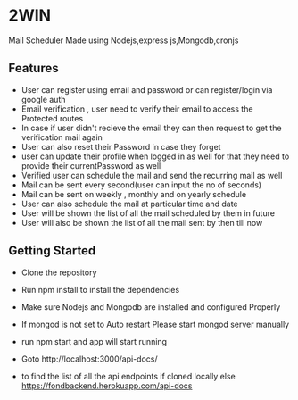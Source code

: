 # 2WIN 
Mail Scheduler Made using Nodejs,express js,Mongodb,cronjs

## Features
- User can register using email and password or can register/login via google auth
- Email verification , user need to verify their email to access the Protected routes
- In case if user didn't recieve the email they can then request to get the verification mail again 
- User can also reset their Password in case they forget
- user can update their profile when logged in as well for that they need to provide their currentPassword as well
- Verified user can schedule the mail and send the recurring mail as well
- Mail can be sent every second(user can input the no of seconds)
- Mail can be sent on weekly , monthly and on yearly schedule
- User can also schedule the mail at particular time and date 
- User will be shown the list of all the mail scheduled by them in future
- User will also be shown the list of all the mail sent by then till now


## Getting Started

- Clone the repository 

- Run npm install to install the dependencies

- Make sure Nodejs and Mongodb are installed and configured Properly 

- If mongod is not set to Auto restart  Please start mongod server manually 

- run npm start and app will start running  

- Goto http://localhost:3000/api-docs/  

- to find the list of all the api endpoints if cloned locally else https://fondbackend.herokuapp.com/api-docs

